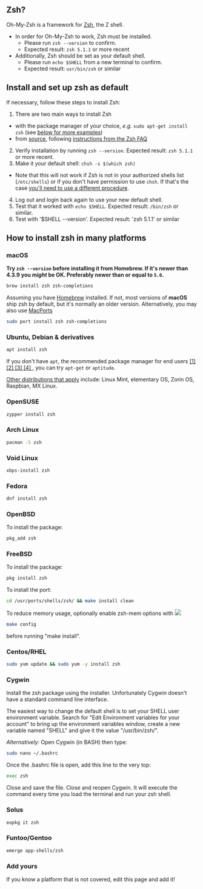 ## Zsh?

Oh-My-Zsh is a framework for [Zsh](http://www.zsh.org), the Z shell.

- In order for Oh-My-Zsh to work, Zsh must be installed.
  - Please run `zsh --version` to confirm.
  - Expected result: `zsh 5.1.1` or more recent
- Additionally, Zsh should be set as your default shell.
  - Please run `echo $SHELL` from a new terminal to confirm.
  - Expected result: `usr/bin/zsh` or similar

## Install and set up zsh as default

If necessary, follow these steps to install Zsh:

1. There are two main ways to install Zsh
  - with the package manager of your choice, _e.g._ `sudo apt-get install zsh` (see [below for more examples](#how-to-install-zsh-in-many-platforms))
  - from [source](http://zsh.sourceforge.net/Arc/source.html), following
        [instructions from the Zsh FAQ](http://zsh.sourceforge.net/FAQ/zshfaq01.html#l7)
2. Verify installation by running `zsh --version`. Expected result: `zsh 5.1.1` or more recent.
3. Make it your default shell: `chsh -s $(which zsh)`
  - Note that this will not work if Zsh is not in your authorized shells list (`/etc/shells`)
    or if you don't have permission to use `chsh`. If that's the case [you'll need to use a different procedure](https://www.google.com/search?q=zsh+default+without+chsh).
4. Log out and login back again to use your new default shell.
5. Test that it worked with `echo $SHELL`. Expected result: `/bin/zsh` or similar.
6. Test with '$SHELL --version'. Expected result: 'zsh 5.1.1' or similar

## How to install zsh in many platforms

### macOS

**Try `zsh --version` before installing it from Homebrew. If it's newer than 4.3.9
you _might_ be OK. Preferably newer than or equal to `5.0`.**

```sh
brew install zsh zsh-completions
```

Assuming you have [Homebrew](http://brew.sh/) installed. If not, most versions of
**macOS** ship zsh by default, but it's normally an older version.  Alternatively, you may
also use [MacPorts](https://www.macports.org/)

```sh
sudo port install zsh zsh-completions
```

### Ubuntu, Debian & derivatives

```sh
apt install zsh
```

If you don't have `apt`, the recommended package manager for end users
[ [1] ](http://askubuntu.com/a/446484)
[ [2] ](http://askubuntu.com/a/775264)
[ [3] ](https://help.ubuntu.com/lts/serverguide/apt.html)
[ [4] ](http://www.howtogeek.com/234583/simplify-command-line-package-management-with-apt-instead-of-apt-get/)
, you can try `apt-get` or `aptitude`.

[Other distributions that apply](https://en.wikipedia.org/wiki/List_of_Linux_distributions#Debian-based) include:
Linux Mint, elementary OS, Zorin OS, Raspbian, MX Linux.

### OpenSUSE

```sh
zypper install zsh
```

### Arch Linux

```sh
pacman -S zsh
```

### Void Linux

```sh
xbps-install zsh
```

### Fedora

```sh
dnf install zsh
```
### OpenBSD
To install the package:
```sh
pkg_add zsh
```
### FreeBSD
To install the package:
```sh
pkg install zsh
```
To install the port: 
```sh
cd /usr/ports/shells/zsh/ && make install clean
```
To reduce memory usage, optionally enable zsh-mem options with
![](https://i.imgur.com/l4id6Ek.png)
```sh
make config
```
before running "make install".

### Centos/RHEL
```sh
sudo yum update && sudo yum -y install zsh
```
### Cygwin
Install the zsh package using the installer. Unfortunately Cygwin doesn't have a standard command line interface.

The easiest way to change the default shell is to set your SHELL user environment variable. Search for "Edit Environment variables for your account" to bring up the environment variables window, create a new variable named "SHELL" and give it the value "/usr/bin/zsh/".

*Alternatively:*
Open Cygwin (in BASH) then type: 
```sh
sudo nano ~/.bashrc
```
Once the .bashrc file is open, add this line to the very top:
```sh
exec zsh
```
Close and save the file. 
Close and reopen Cygwin. 
It will execute the command every time you load the terminal and run your zsh shell.

### Solus

```sh
eopkg it zsh
```

### Funtoo/Gentoo
```sh
emerge app-shells/zsh
```


### Add yours

If you know a platform that is not covered, edit this page and add it!